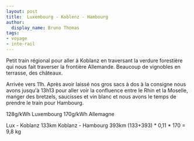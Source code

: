 ```yaml
---
layout: post
title:  Luxembourg - Koblenz - Hambourg
author:
  display_name: Bruno Thomas
tags:
- voyage
- inte-rail
---
```


Petit train régional pour aller à Koblanz en traversant la verdure forestière qui nous fait traverser la frontière Allemande. Beaucoup de vignobles en terrasse, des châteaux.

Arrivée vers 11h. Après avoir laissé nos gros sacs à dos à la consigne nous avons jusqu'à 13h13 pour aller voir la confluence entre le Rhin et la  Moselle, manger des bretzels, saucisses et vin blanc et nous avons le temps de prendre le train pour Hambourg.

128g/kWh Luxembourg
170g/kWh Allemagne

Lux - Koblanz 133km
Koblanz - Hambourg  393km
(133+393) * 0,11 * 170 = 9,8 kg
